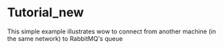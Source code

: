 # Tutorial_new

This simple example illustrates wow to connect from another machine (in the same network) to RabbitMQ's queue